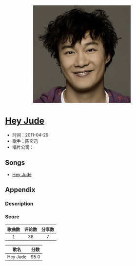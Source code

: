 <p align="center">
	<img src="imgs/hey_jude.jpg" alt="album_img" />
</p>

# [Hey Jude](https://music.163.com/album?id=2692242)

* 时间：2011-04-29
* 歌手：陈奕迅
* 唱片公司：
## Songs

* [Hey Jude](songs/hey_jude_27904291/README.md)
## Appendix

### Description



### Score

|歌曲数|评论数|分享数|
|:---:|:---:|:---:|
|1|38|7|

|歌名|分数|
|:---:|:---:|
|Hey Jude|95.0
